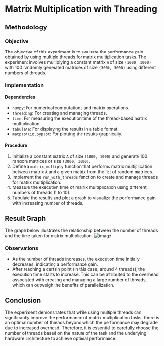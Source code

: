 # Matrix Multiplication with Threading

## Methodology

### Objective

The objective of this experiment is to evaluate the performance gain obtained by using multiple threads for matrix multiplication tasks. The experiment involves multiplying a constant matrix `A` of size `(1000, 1000)` with 100 randomly generated matrices of size `(3000, 3000)` using different numbers of threads.

### Implementation

#### Dependencies
- `numpy`: For numerical computations and matrix operations.
- `threading`: For creating and managing threads.
- `time`: For measuring the execution time of the thread-based matrix multiplication.
- `tabulate`: For displaying the results in a table format.
- `matplotlib.pyplot`: For plotting the results graphically.

#### Procedure

1. Initialize a constant matrix `A` of size `(1000, 1000)` and generate 100 random matrices of size `(3000, 3000)`.
2. Define a `matrix_multiply` function that performs matrix multiplication between matrix `A` and a given matrix from the list of random matrices.
3. Implement the `run_with_threads` function to create and manage threads for matrix multiplication.
4. Measure the execution time of matrix multiplication using different numbers of threads (1 to 10).
5. Tabulate the results and plot a graph to visualize the performance gain with increasing number of threads.



## Result Graph

The graph below illustrates the relationship between the number of threads and the time taken for matrix multiplication.
![image](https://github.com/tanejanikhil3638/Multithreading/assets/98747035/fc7df82b-7c9d-4d8e-8a5d-318b0e34f6f9)


### Observations

- As the number of threads increases, the execution time initially decreases, indicating a performance gain.
- After reaching a certain point (in this case, around 4 threads), the execution time starts to increase. This can be attributed to the overhead associated with creating and managing a large number of threads, which can outweigh the benefits of parallelization.

## Conclusion

The experiment demonstrates that while using multiple threads can significantly improve the performance of matrix multiplication tasks, there is an optimal number of threads beyond which the performance may degrade due to increased overhead. Therefore, it is essential to carefully choose the number of threads based on the nature of the task and the underlying hardware architecture to achieve optimal performance.

